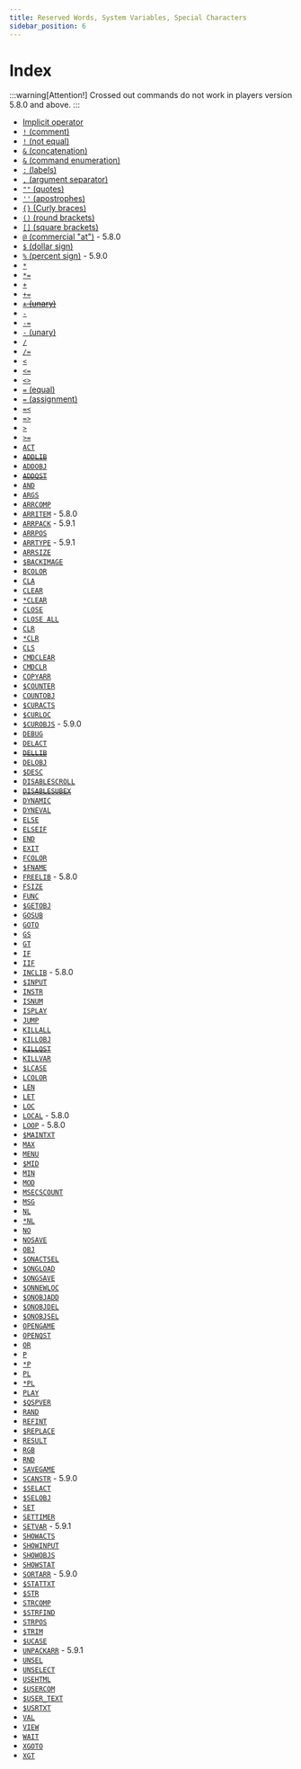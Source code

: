 ```yaml
---
title: Reserved Words, System Variables, Special Characters
sidebar_position: 6
---
```


# Index

:::warning[Attention!]
Crossed out commands do not work in players version 5.8.0 and above.
:::

- [Implicit operator](qsp-keyword-operators#implicit-operator)
- [`!` (comment)](qsp-keyword-operators.md#-comment)
- [`!` (not equal)](qsp-keyword-operacion.md#-not-equal-1)
- [`&` (concatenation)](qsp-keyword-operacion.md#-concatenation)
- [`&` (command enumeration)](qsp-keyword-syntaxems.md#ampersand-)
- [`:` (labels)](qsp-keyword-syntaxems.md#labels-)
- [`,` (argument separator)](qsp-keyword-syntaxems.md#comma-)
- [`""` (quotes)](qsp-keyword-syntaxems.md#quote-)
- [`''` (apostrophes)](qsp-keyword-syntaxems.md#apostrophe-)
- [`{}` (Curly braces)](qsp-keyword-syntaxems.md#curly-braces-)
- [`()` (round brackets)](qsp-keyword-syntaxems.md#round-brackets-)
- [`[]` (square brackets)](qsp-keyword-syntaxems.md#square-brackets-)
- [`@` (commercial "at")](qsp-keyword-syntaxems#commercial-at-symbol-) - 5.8.0
- [`$` (dollar sign)](qsp-keyword-syntaxems#dollar-sign-symbol-)
- [`%` (percent sign)](qsp-keyword-syntaxems#percent-sign-symbol-) - 5.9.0
- [`*`](qsp-keyword-operacion.md#-multiplication)
- [`*=`](qsp-keyword-operacion.md#-multiplication-assignment)
- [`+`](qsp-keyword-operacion.md#-addition)
- [`+=`](qsp-keyword-operacion.md#-addition-assignment)
- ~~[`+` (unary)](qsp-keyword-operacion.md#--unary-minus)~~
- [`-`](qsp-keyword-operacion.md#--subtraction)
- [`-=`](qsp-keyword-operacion.md#--subtraction-assignment)
- [`-` (unary)](qsp-keyword-operacion.md#--unary-minus)
- [`/`](qsp-keyword-operacion.md#-division)
- [`/=`](qsp-keyword-operacion.md#-division-assignment)
- [`<`](qsp-keyword-operacion.md#-less-than)
- [`<=`](qsp-keyword-operacion.md#-less-than-or-equal)
- [`<>`](qsp-keyword-operacion.md#-not-equal)
- [`=` (equal)](qsp-keyword-operacion.md#-equal)
- [`=` (assignment)](qsp-keyword-operacion.md#-assignment)
- [`=<`](qsp-keyword-operacion.md#-equal-or-less)
- [`=>`](qsp-keyword-operacion.md#-equal-or-greater)
- [`>`](qsp-keyword-operacion.md#-greater-than)
- [`>=`](qsp-keyword-operacion.md#-greater-than-or-equal)
- [`ACT`](qsp-keyword-operators.md#act)
- ~~[`ADDLIB`](qsp-keyword-operators.md#inclib)~~
- [`ADDOBJ`](qsp-keyword-operators.md#addobj)
- ~~[`ADDQST`](qsp-keyword-operators.md#inclib)~~
- [`AND`](qsp-keyword-operacion.md#and)
- [`ARGS`](qsp-keyword-sys-var.md#args)
- [`ARRCOMP`](qsp-keyword-functions.md#arrcomp)
- [`ARRITEM`](qsp-keyword-functions.md#arritem) - 5.8.0
- [`ARRPACK`](qsp-keyword-functions.md#arrpack) - 5.9.1
- [`ARRPOS`](qsp-keyword-functions.md#arrpos)
- [`ARRTYPE`](qsp-keyword-functions.md#arrtype) - 5.9.1
- [`ARRSIZE`](qsp-keyword-functions.md#arrsize)
- [`$BACKIMAGE`](qsp-keyword-sys-var.md#backimage)
- [`BCOLOR`](qsp-keyword-sys-var.md#bcolor)
- [`CLA`](qsp-keyword-operators.md#cla)
- [`CLEAR`](qsp-keyword-operators.md#clear-1)
- [`*CLEAR`](qsp-keyword-operators.md#clear)
- [`CLOSE`](qsp-keyword-operators.md#close)
- [`CLOSE ALL`](qsp-keyword-operators.md#close-all)
- [`CLR`](qsp-keyword-operators.md#clear-1)
- [`*CLR`](qsp-keyword-operators.md#clear)
- [`CLS`](qsp-keyword-operators.md#cls)
- [`CMDCLEAR`](qsp-keyword-operators.md#cmdclear)
- [`CMDCLR`](qsp-keyword-operators.md#cmdclear)
- [`COPYARR`](qsp-keyword-operators.md#copyarr)
- [`$COUNTER`](qsp-keyword-sys-var.md#counter)
- [`COUNTOBJ`](qsp-keyword-functions.md#countobj)
- [`$CURACTS`](qsp-keyword-functions.md#curacts)
- [`$CURLOC`](qsp-keyword-functions.md#curloc)
- [`$CUROBJS`](qsp-keyword-functions.md#curobjs) - 5.9.0
- [`DEBUG`](qsp-keyword-sys-var.md#debug)
- [`DELACT`](qsp-keyword-operators.md#delact)
- ~~[`DELLIB`](qsp-keyword-operators.md#freelib)~~
- [`DELOBJ`](qsp-keyword-operators.md#delobj)
- [`$DESC`](qsp-keyword-functions.md#desc)
- [`DISABLESCROLL`](qsp-keyword-sys-var.md#disablescroll)
- ~~[`DISABLESUBEX`](qsp-keyword-sys-var.md#disablesubex)~~
- [`DYNAMIC`](qsp-keyword-operators.md#dynamic)
- [`DYNEVAL`](qsp-keyword-functions.md#dyneval)
- [`ELSE`](qsp-keyword-operators.md#else)
- [`ELSEIF`](qsp-keyword-operators.md#elseif)
- [`END`](qsp-keyword-syntaxems.md#end)
- [`EXIT`](qsp-keyword-operators.md#exit)
- [`FCOLOR`](qsp-keyword-sys-var.md#fcolor)
- [`$FNAME`](qsp-keyword-sys-var.md#fname)
- [`FREELIB`](qsp-keyword-operators.md#freelib) - 5.8.0
- [`FSIZE`](qsp-keyword-sys-var.md#fsize)
- [`FUNC`](qsp-keyword-functions.md#func)
- [`$GETOBJ`](qsp-keyword-functions.md#getobj)
- [`GOSUB`](qsp-keyword-operators.md#gosub)
- [`GOTO`](qsp-keyword-operators.md#goto)
- [`GS`](qsp-keyword-operators.md#gosub)
- [`GT`](qsp-keyword-operators.md#goto)
- [`IF`](qsp-keyword-operators.md#if)
- [`IIF`](qsp-keyword-functions.md#iif)
- [`INCLIB`](qsp-keyword-operators.md#inclib) - 5.8.0
- [`$INPUT`](qsp-keyword-functions.md#input)
- [`INSTR`](qsp-keyword-functions.md#instr)
- [`ISNUM`](qsp-keyword-functions.md#isnum)
- [`ISPLAY`](qsp-keyword-functions.md#isplay)
- [`JUMP`](qsp-keyword-operators.md#jump)
- [`KILLALL`](qsp-keyword-operators.md#killall)
- [`KILLOBJ`](qsp-keyword-operators.md#killobj)
- ~~[`KILLQST`](qsp-keyword-operators.md#freelib)~~
- [`KILLVAR`](qsp-keyword-operators.md#killvar)
- [`$LCASE`](qsp-keyword-functions.md#lcase)
- [`LCOLOR`](qsp-keyword-sys-var.md#lcolor)
- [`LEN`](qsp-keyword-functions.md#len)
- [`LET`](qsp-keyword-operators.md#let)
- [`LOC`](qsp-keyword-operacion.md#loc)
- [`LOCAL`](qsp-keyword-operators.md#local) - 5.8.0
- [`LOOP`](qsp-keyword-operators.md#loop) - 5.8.0
- [`$MAINTXT`](qsp-keyword-functions.md#maintxt)
- [`MAX`](qsp-keyword-functions.md#max)
- [`MENU`](qsp-keyword-operators.md#menu)
- [`$MID`](qsp-keyword-functions.md#mid)
- [`MIN`](qsp-keyword-functions.md#min)
- [`MOD`](qsp-keyword-operacion.md#mod)
- [`MSECSCOUNT`](qsp-keyword-functions.md#msecscount)
- [`MSG`](qsp-keyword-operators.md#msg)
- [`NL`](qsp-keyword-operators.md#nl-1)
- [`*NL`](qsp-keyword-operators.md#nl)
- [`NO`](qsp-keyword-operacion.md#no)
- [`NOSAVE`](qsp-keyword-sys-var.md#nosave)
- [`OBJ`](qsp-keyword-operacion.md#obj)
- [`$ONACTSEL`](qsp-keyword-sys-var.md#onactsel)
- [`$ONGLOAD`](qsp-keyword-sys-var.md#ongload)
- [`$ONGSAVE`](qsp-keyword-sys-var.md#ongsave)
- [`$ONNEWLOC`](qsp-keyword-sys-var.md#onnewloc)
- [`$ONOBJADD`](qsp-keyword-sys-var.md#onobjadd)
- [`$ONOBJDEL`](qsp-keyword-sys-var.md#onobjdel)
- [`$ONOBJSEL`](qsp-keyword-sys-var.md#onobjsel)
- [`OPENGAME`](qsp-keyword-operators.md#opengame)
- [`OPENQST`](qsp-keyword-operators.md#openqst)
- [`OR`](qsp-keyword-operacion.md#or)
- [`P`](qsp-keyword-operators.md#p-1)
- [`*P`](qsp-keyword-operators.md#p)
- [`PL`](qsp-keyword-operators.md#pl-1)
- [`*PL`](qsp-keyword-operators.md#pl)
- [`PLAY`](qsp-keyword-operators.md#play)
- [`$QSPVER`](qsp-keyword-functions.md#qspver)
- [`RAND`](qsp-keyword-functions.md#rand)
- [`REFINT`](qsp-keyword-operators.md#refint)
- [`$REPLACE`](qsp-keyword-functions.md#replace)
- [`RESULT`](qsp-keyword-sys-var.md#result)
- [`RGB`](qsp-keyword-functions.md#rgb)
- [`RND`](qsp-keyword-functions.md#rnd)
- [`SAVEGAME`](qsp-keyword-operators.md#savegame)
- [`SCANSTR`](qsp-keyword-operators.md#scanstr) - 5.9.0
- [`$SELACT`](qsp-keyword-functions.md#selact)
- [`$SELOBJ`](qsp-keyword-functions.md#selobj)
- [`SET`](qsp-keyword-operators.md#set)
- [`SETTIMER`](qsp-keyword-operators.md#settimer)
- [`SETVAR`](qsp-keyword-operators.md#setvar) - 5.9.1
- [`SHOWACTS`](qsp-keyword-operators.md#showacts)
- [`SHOWINPUT`](qsp-keyword-operators.md#showinput)
- [`SHOWOBJS`](qsp-keyword-operators.md#showobjs)
- [`SHOWSTAT`](qsp-keyword-operators.md#showstat)
- [`SORTARR`](qsp-keyword-operators.md#sortarr) - 5.9.0
- [`$STATTXT`](qsp-keyword-functions.md#stattxt)
- [`$STR`](qsp-keyword-functions.md#str)
- [`STRCOMP`](qsp-keyword-functions.md#strcomp)
- [`$STRFIND`](qsp-keyword-functions.md#strfind)
- [`STRPOS`](qsp-keyword-functions.md#strpos)
- [`$TRIM`](qsp-keyword-functions.md#trim)
- [`$UCASE`](qsp-keyword-functions.md#ucase)
- [`UNPACKARR`](qsp-keyword-operators.md#unpackarr) - 5.9.1
- [`UNSEL`](qsp-keyword-operators.md#unselect)
- [`UNSELECT`](qsp-keyword-operators.md#unselect)
- [`USEHTML`](qsp-keyword-sys-var.md#usehtml)
- [`$USERCOM`](qsp-keyword-sys-var.md#usercom)
- [`$USER_TEXT`](qsp-keyword-functions.md#user_text)
- [`$USRTXT`](qsp-keyword-functions.md#user_text)
- [`VAL`](qsp-keyword-functions.md#val)
- [`VIEW`](qsp-keyword-operators.md#view)
- [`WAIT`](qsp-keyword-operators.md#wait)
- [`XGOTO`](qsp-keyword-operators.md#xgoto)
- [`XGT`](qsp-keyword-operators.md#xgoto)